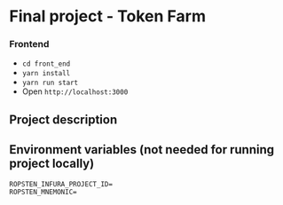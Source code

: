 # Final project - Token Farm

### Frontend

- `cd front_end`
- `yarn install`
- `yarn run start`
- Open `http://localhost:3000`

## Project description

## Environment variables (not needed for running project locally)

```
ROPSTEN_INFURA_PROJECT_ID=
ROPSTEN_MNEMONIC=
```


